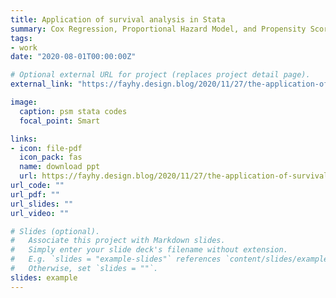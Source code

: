 ```yaml
---
title: Application of survival analysis in Stata
summary: Cox Regression, Proportional Hazard Model, and Propensity Score Match -The basic concepts and ideas of Stata's application.
tags:
- work
date: "2020-08-01T00:00:00Z"

# Optional external URL for project (replaces project detail page).
external_link: "https://fayhy.design.blog/2020/11/27/the-application-of-survival-analysis-in-stata/"

image:
  caption: psm stata codes
  focal_point: Smart

links:
- icon: file-pdf
  icon_pack: fas
  name: download ppt
  url: https://fayhy.design.blog/2020/11/27/the-application-of-survival-analysis-in-stata/
url_code: ""
url_pdf: ""
url_slides: ""
url_video: ""

# Slides (optional).
#   Associate this project with Markdown slides.
#   Simply enter your slide deck's filename without extension.
#   E.g. `slides = "example-slides"` references `content/slides/example-slides.md`.
#   Otherwise, set `slides = ""`.
slides: example
---
```


